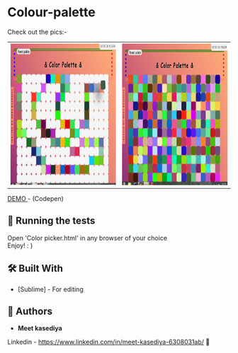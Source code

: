 # Colour-palette 

Check out the pics:-

<table><tr><th><img src="https://github.com/Meet-kasediya/Color-palette/blob/master/Untitled.png" alt="https://github.com/Meet-kasediya/Color-palette/blob/master/paint.png" height="320" width="400"></th><th><img src="https://github.com/Meet-kasediya/Color-palette/blob/master/paint.png" alt="https://github.com/Meet-kasediya/Color-palette/blob/master/paint.png"  height="320" width="400"></th></tr></table>
 
<a href="https://codepen.io/Meet_kasediya/pen/eYzPjeK"> DEMO </a>- (Codepen)

## 🧪 Running the tests 

Open 'Color picker.html' in any browser of your choice<br>
Enjoy! : )


## 🛠️ Built With 

* [Sublime] - For editing

## 🤔 Authors

* **Meet kasediya** 

Linkedin - https://www.linkedin.com/in/meet-kasediya-6308031ab/ 🔗<br> 
 
